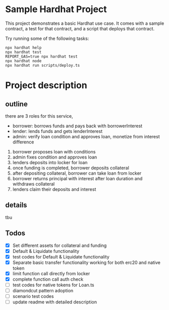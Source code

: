 # Sample Hardhat Project

This project demonstrates a basic Hardhat use case. It comes with a sample contract, a test for that contract, and a script that deploys that contract.

Try running some of the following tasks:

```shell
npx hardhat help
npx hardhat test
REPORT_GAS=true npx hardhat test
npx hardhat node
npx hardhat run scripts/deploy.ts
```

# Project description

## outline

there are 3 roles for this service,
- borrower: borrows funds and pays back with borrowerInterest
- lender: lends funds and gets lenderInterest
- admin: verify loan condition and approves loan, monetize from interest difference

1. borrower proposes loan with conditions
2. admin fixes condition and approves loan
3. lenders deposits into locker for loan
4. once funding is completed, borrower deposits collateral
5. after depositing collateral, borrower can take loan from locker
6. borrower returns principal with interest after loan duration and withdraws collateral
7. lenders claim their deposits and interest

## details

tbu

## Todos

- [x] Set different assets for collateral and funding
- [x] Default & Liquidate functionality
- [x] test codes for Default & Liquidate functionality
- [x] Separate basic transfer functionality working for both erc20 and native token
- [x] limit function call directly from locker
- [x] complete function call auth check
- [ ] test codes for native tokens for Loan.ts
- [ ] diamondcut pattern adoption
- [ ] scenario test codes
- [ ] update readme with detailed description
